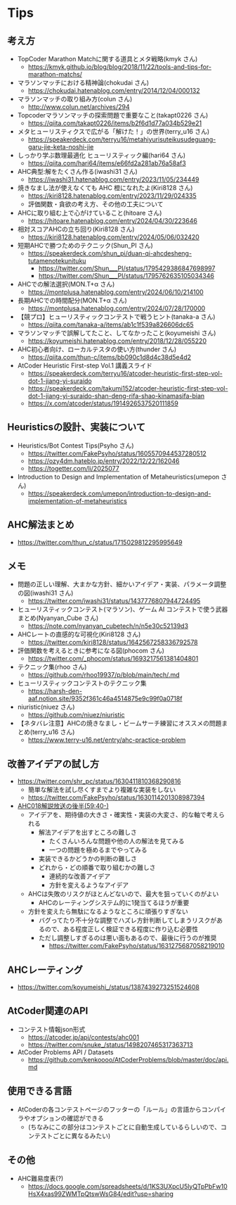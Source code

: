 # Tips

## 考え方

- TopCoder Marathon Matchに関する道具とメタ戦略(kmyk さん)
  - https://kmyk.github.io/blog/blog/2018/11/22/tools-and-tips-for-marathon-matchs/
- マラソンマッチにおける精神論(chokudai さん)
  - https://chokudai.hatenablog.com/entry/2014/12/04/000132
- マラソンマッチの取り組み方(colun さん)
  - http://www.colun.net/archives/294
- Topcoderマラソンマッチの探索問題で重要なこと(takapt0226 さん)
  - https://qiita.com/takapt0226/items/b2f6d1d77a034b529e21
- メタヒューリスティクスで広がる「解けた！」の世界(terry_u16 さん)
  - https://speakerdeck.com/terryu16/metahiyurisuteikusudeguang-garu-jie-keta-noshi-jie
- しっかり学ぶ数理最適化 ヒューリスティック編(hari64 さん)
  - https://qiita.com/hari64/items/e66fd2a281ab76a58af3
- AHC典型:解をたくさん作る(iwashi31 さん)
  - https://iwashi31.hatenablog.com/entry/2023/11/05/234449
- 焼きなまし法が使えなくても AHC 橙になれたよ(Kiri8128 さん)
  - https://kiri8128.hatenablog.com/entry/2023/11/29/024335
  - 評価関数・貪欲の考え方、その他の工夫について
- AHCに取り組む上で心がけていること(hitoare さん)
  - https://hitoare.hatenablog.com/entry/2024/04/30/223646
- 相対スコアAHCの立ち回り(Kiri8128 さん)
  - https://kiri8128.hatenablog.com/entry/2024/05/06/032420
- 短期AHCで勝つためのテクニック(Shun_PI さん)
  - https://speakerdeck.com/shun_pi/duan-qi-ahcdesheng-tutamenotekunituku
    - https://twitter.com/Shun___PI/status/1795429386847698997
    - https://twitter.com/Shun___PI/status/1795762635105034346
- AHCでの解法選択(MON.T+α さん)
  - https://montplusa.hatenablog.com/entry/2024/06/10/214100
- 長期AHCでの時間配分(MON.T+α さん)
  - https://montplusa.hatenablog.com/entry/2024/07/28/170000
- 【競プロ】ヒューリスティックコンテストで戦うヒント(tanaka-a さん)
  - https://qiita.com/tanaka-a/items/ab1c1f539a826606dc65
- マラソンマッチで誤解してたこと、してなかったこと(koyumeishi さん)
  - https://koyumeishi.hatenablog.com/entry/2018/12/28/055220
- AHC初心者向け、ローカルテスタの使い方(thunder さん)
  - https://qiita.com/thun-c/items/bb090c1d8d4c38d5e4d2
- AtCoder Heuristic First-step Vol.1 講義スライド
  - https://speakerdeck.com/terryu16/atcoder-heuristic-first-step-vol-dot-1-jiang-yi-suraido
  - https://speakerdeck.com/takumi152/atcoder-heuristic-first-step-vol-dot-1-jiang-yi-suraido-shan-deng-rifa-shao-kinamasifa-bian
  - https://x.com/atcoder/status/1914926537520111859

## Heuristicsの設計、実装について

- Heuristics/Bot Contest Tips(Psyho さん)
  - https://twitter.com/FakePsyho/status/1605570944537280512
  - https://ozy4dm.hateblo.jp/entry/2022/12/22/162046
  - https://togetter.com/li/2025077
- Introduction to Design and Implementation of Metaheuristics(umepon さん)
  - https://speakerdeck.com/umepon/introduction-to-design-and-implementation-of-metaheuristics

## AHC解法まとめ

- https://twitter.com/thun_c/status/1715029812295995649


## メモ

- 問題の正しい理解、大まかな方針、細かいアイデア・実装、パラメータ調整の図(iwashi31 さん)
  - https://twitter.com/iwashi31/status/1437776807944724495
- ヒューリスティックコンテスト(マラソン)、ゲーム AI コンテストで使う武器まとめ(Nyanyan_Cube さん)
  - https://note.com/nyanyan_cubetech/n/n5e30c52139d3
- AHCレートの直感的な可視化(Kiri8128 さん)
  - https://twitter.com/kiri8128/status/1642567258336792578
- 評価関数を考えるときに参考になる図(phocom さん)
  - https://twitter.com/_phocom/status/1693217561381404801
- テクニック集(rhoo さん)
  - https://github.com/rhoo19937/p/blob/main/tech/.md
- ヒューリスティックコンテストのテクニック集
  - https://harsh-den-aaf.notion.site/9352f361c46a4514875e9c99f0a0718f
- niuristic(niuez さん)
  - https://github.com/niuez/niuristic
- 【ネタバレ注意】AHCの焼きなまし・ビームサーチ練習にオススメの問題まとめ(terry_u16 さん)
  - https://www.terry-u16.net/entry/ahc-practice-problem


## 改善アイデアの試し方

- https://twitter.com/shr_pc/status/1630411810368290816
  - 簡単な解法を試し尽くすまでより複雑な実装をしない
  - https://twitter.com/FakePsyho/status/1630114201308987394
- [AHC018解説放送の後半(59:40-)](https://www.youtube.com/watch?v=KoAjmMkDLgw)
  - アイデアを、期待値の大きさ・確実性・実装の大変さ、的な軸で考えられる
    - 解法アイデアを出すところの難しさ
      - たくさんいろんな問題や他の人の解法を見てみる
      - 一つの問題を極めるまでやってみる
    - 実装できるかどうかの判断の難しさ
    - どれから・どの順番で取り組むかの難しさ
      - 連続的な改善アイデア
      - 方針を変えるようなアイデア
  - AHCは失敗のリスクがほとんどないので、最大を狙っていくのがよい
    - AHCのレーティングシステム的に1発当てるほうが重要
  - 方針を変えたら無駄になるようなところに頑張りすぎない
    - バグってたり不十分な調整でハズレ方針判断してしまうリスクがあるので、ある程度正しく検証できる程度に作り込む必要性
    - ただし調整しすぎるのは悪い面もあるので、最後に行うのが推奨
      - https://twitter.com/FakePsyho/status/1631275687058219010

## AHCレーティング

- https://twitter.com/koyumeishi_/status/1387439273251524608

## AtCoder関連のAPI

- コンテスト情報json形式
  - https://atcoder.jp/api/contests/ahc001
  - https://twitter.com/snuke_/status/1498207465317363713
- AtCoder Problems API / Datasets
  - https://github.com/kenkoooo/AtCoderProblems/blob/master/doc/api.md

## 使用できる言語

- AtCoderの各コンテストページのフッターの「ルール」の言語からコンパイラやオプションの確認ができる
  - (ちなみにこの部分はコンテストごとに自動生成しているらしいので、コンテストごとに異なるみたい)

## その他

- AHC難易度表(?)
  - https://docs.google.com/spreadsheets/d/1KS3UXpcU5lyQTpPbFw10HsX4xas99ZWMTpQtswWsG84/edit?usp=sharing
